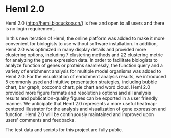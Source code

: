 # HemI 2.0
HemI 2.0 (http://hemi.biocuckoo.cn/) is free and open to all users and there is no login requirement.

  In this new iteration of HemI, the online platform was added to make it more convenient for biologists to use without software installation. In addition, HemI 2.0 was optimized in many display details and provided more clustering options, including 7 clustering methods and 22 clustering metric for analyzing the gene expression data. In order to facilitate biologists to analyze function of genes or proteins seamlessly, the function query and a variety of enrichment analysis for multiple model organisms was added to HemI 2.0. For the visualization of enrichment analysis results, we introduced 5 commonly used and intuitive presentation strategies, including bubble chart, bar graph, coxcomb chart, pie chart and word cloud. HemI 2.0 provided more figure formats and resolutions options and all analysis results and publication-quality figures can be exported in a user friendly manner. We anticipate that HemI 2.0 represents a more useful heatmap-centered illustrator for the analysis and visualization of gene expression and function.
HemI 2.0 will be continuously maintained and improved upon users' comments and feedbacks.

  The test data and scripts for this project are fully public.
